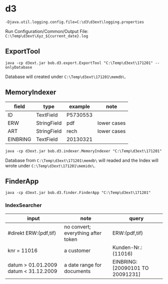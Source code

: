 # d3

```
-Djava.util.logging.config.file=C:\d3\d3ext\logging.properties
```

Run Configuration/Common/Output File: `C:\Temp\d3ext\Xyz_${current_date}.log`

## ExportTool

```
java -cp d3ext.jar bob.d3.export.ExportTool "C:\Temp\d3ext\171201" --onlyDatabase
```

Database will created under `C:\Temp\d3ext\171201\memdb\`.

## MemoryIndexer

| field | type | example | note |
| ----- | ---- | ------- | ---- |
| ID    | TextField | P5730553 | |
| ERW   | StringField | pdf | lower cases |
| ART | StringField | rech | lower cases |
| EINBRING | TextField | 20130321 |

```
java -cp d3ext.jar bob.d3.indexer.MemoryIndexer "C:\Temp\d3ext\171201"
```

Database from `C:\Temp\d3ext\171201\memdb\` will readed and the Index will wrote under `C:\Temp\d3ext\171201\memidx\`.

## FinderApp

```
java -cp d3ext.jar bob.d3.finder.FinderApp "C:\Temp\d3ext\171201"
```

### IndexSearcher

| input | note | query |
| ----- | ---- | ----- | 
| #direkt ERW:(pdf,tif) | no convert; everything after token | ERW:(pdf,tif) |
| knr = 11016 | a customer | Kunden-Nr.:(11016) |
| datum > 01.01.2009 datum < 31.12.2009 | a date range for documents | EINBRING:[20090101 TO 20091231] |
